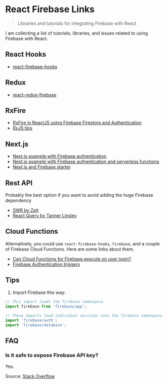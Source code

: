 # React Firebase Links
> Libraries and tutorials for integrating Firebase with React

I am collecting a list of tutorials, libraries, and issues related to using Firebase with React.

## React Hooks
- [react-firebase-hooks](https://www.npmjs.com/package/react-firebase-hooks)

## Redux
- [react-redux-firebase](https://www.npmjs.com/package/react-redux-firebase)

## RxFire
- [RxFire in ReactJS using Firebase Firestore and Authentication](https://ajonp.com/lessons/rxfire-in-reactjs-using-firebase-firestore-and-authentication/)
- [RxJS tips](https://fireship.io/lessons/rxjs-basic-pro-tips/)

## Next.js
- [Next.js example with Firebase authentication](https://github.com/zeit/next.js/tree/canary/examples/with-firebase-authentication)
- [Next.js example with Firebase authentication and serverless functions](https://github.com/zeit/next.js/tree/canary/examples/with-firebase-authentication-serverless)
- [Next.js and Firebase starter](https://github.com/rwieruch/nextjs-firebase-authentication)

## Rest API
Probably the best option if you want to avoid adding the huge Firebase dependency

- [SWR by Zeit](https://swr.now.sh/)
- [React Query by Tanner Linsley](https://github.com/tannerlinsley/react-query#usemutation)

## Cloud Functions
Alternatively, you could use `react-firebase-hooks`, `firebase`, and a couple of Firebase Cloud Functions. Here are some links about them.

- [Can Cloud Functions for Firebase execute on user login?](https://stackoverflow.com/questions/46452921/can-cloud-functions-for-firebase-execute-on-user-login)
- [Firebase Authentication triggers](https://firebase.google.com/docs/functions/auth-events)

## Tips
1. Import Firebase this way:
```js
// This import loads the firebase namespace.
import firebase from 'firebase/app';
 
// These imports load individual services into the firebase namespace.
import 'firebase/auth';
import 'firebase/database';
```

## FAQ
### Is it safe to expose Firebase API key?
Yes.

Source: [Stack Overflow](https://stackoverflow.com/questions/37482366/is-it-safe-to-expose-firebase-apikey-to-the-public)



